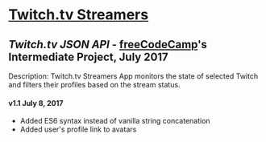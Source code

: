 # **[Twitch.tv Streamers](https://boniverski.github.io/twitch-tv)**


## _Twitch.tv JSON API_ - [freeCodeCamp](https://www.freecodecamp.com)'s Intermediate Project, July 2017
Description: Twitch.tv Streamers App monitors the state of selected Twitch and filters their profiles based on the stream status.

#### v1.1 July 8, 2017
 + Added ES6 syntax instead of vanilla string concatenation
 + Added user's profile link to avatars


